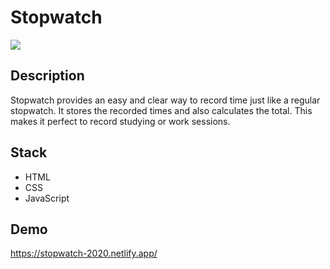 # Stopwatch

![](https://i.imgur.com/NSocdGI.jpg)

## Description

Stopwatch provides an easy and clear way to record time just like a regular stopwatch. It stores the recorded times and also calculates the total. This makes it perfect to record studying or work sessions.

## Stack

- HTML
- CSS
- JavaScript

## Demo

https://stopwatch-2020.netlify.app/
